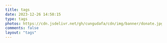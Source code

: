 ```yaml
---
title: tags
date: 2023-12-26 14:58:15
type: tags
photos: https://cdn.jsdelivr.net/gh/cungudafa/cdn/img/banner/donate.jpg
comments: false
layout: "tags"
---
```


